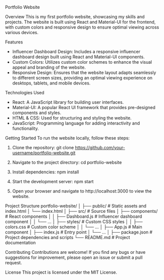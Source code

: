 Portfolio Website

Overview
This is my first portfolio website, showcasing my skills and projects. The website is built using React and Material-UI for the frontend, with custom colors and responsive design to ensure optimal viewing across various devices.

Features
- Influencer Dashboard Design: Includes a responsive influencer dashboard design built using React and Material-UI components.
- Custom Colors: Utilizes custom color schemes to enhance the visual appeal and branding of the website.
- Responsive Design: Ensures that the website layout adapts seamlessly to different screen sizes, providing an optimal viewing experience on desktops, tablets, and mobile devices.

Technologies Used
- React: A JavaScript library for building user interfaces.
- Material-UI: A popular React UI framework that provides pre-designed components and styles.
- HTML & CSS: Used for structuring and styling the website.
- JavaScript: Programming language for adding interactivity and functionality.

Getting Started
To run the website locally, follow these steps:

1. Clone the repository:
   git clone https://github.com/your-username/portfolio-website.git

2. Navigate to the project directory:
   cd portfolio-website

3. Install dependencies:
   npm install

4. Start the development server:
   npm start

5. Open your browser and navigate to http://localhost:3000 to view the website.

Project Structure
portfolio-website/
│
├── public/              # Static assets and index.html
│   └── index.html
│
├── src/                 # Source files
│   ├── components/      # React components
│   │   ├── Dashboard.js       # Influencer dashboard component
│   │   └── ...
│   ├── styles/          # Custom CSS styles
│   │   ├── colors.css         # Custom color scheme
│   │   └── ...
│   ├── App.js           # Main component
│   ├── index.js         # Entry point
│   └── ...
│
├── package.json         # Project dependencies and scripts
└── README.md            # Project documentation

Contributing
Contributions are welcome! If you find any bugs or have suggestions for improvement, please open an issue or submit a pull request.

License
This project is licensed under the MIT License.
